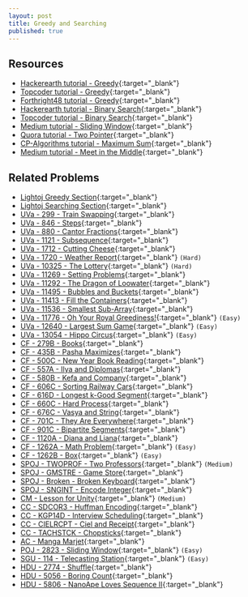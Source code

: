 ```yaml
---
layout: post
title: Greedy and Searching
published: true
---
```


## Resources

- [Hackerearth tutorial - Greedy](https://www.hackerearth.com/practice/algorithms/greedy/basics-of-greedy-algorithms/tutorial/){:target="\_blank"}
- [Topcoder tutorial - Greedy](https://www.topcoder.com/community/competitive-programming/tutorials/greedy-is-good/){:target="\_blank"}
- [Forthright48 tutorial - Greedy](https://forthright48-web.herokuapp.com/cpps/notes/intervalScheduling.md){:target="\_blank"}
- [Hackerearth tutorial - Binary Search](https://www.hackerearth.com/practice/algorithms/searching/binary-search/tutorial/){:target="\_blank"}
- [Topcoder tutorial - Binary Search](https://www.topcoder.com/community/competitive-programming/tutorials/binary-search){:target="\_blank"}
- [Medium tutorial - Sliding Window](https://medium.com/@zengruiwang/sliding-window-technique-360d840d5740){:target="\_blank"}
- [Quora tutorial - Two Pointer](https://www.quora.com/q/techparoksha/The-Two-Pointer-Algorithm){:target="\_blank"}
- [CP-Algorithms tutorial - Maximum Sum](https://cp-algorithms.com/others/maximum_average_segment.html){:target="\_blank"}
- [Medium tutorial - Meet in the Middle](https://medium.com/@sherlock_ed/programming-meet-in-the-middle-technique-5025dbc1c6b6){:target="\_blank"}

## Related Problems

- [Lightoj Greedy Section](http://lightoj.com/volume_problemcategory.php?category=Greedy){:target="\_blank"}
- [Lightoj Searching Section](http://lightoj.com/volume_problemcategory.php?main_category=Advanced%20Search%20Techniques){:target="\_blank"}
- [UVa - 299 - Train Swapping](https://onlinejudge.org/external/2/299.pdf){:target="\_blank"}
- [UVa - 846 - Steps](https://onlinejudge.org/external/8/846.pdf){:target="\_blank"}
- [UVa - 880 - Cantor Fractions](https://onlinejudge.org/external/8/880.pdf){:target="\_blank"}
- [UVa - 1121 - Subsequence](https://onlinejudge.org/external/11/1121.pdf){:target="\_blank"}
- [UVa - 1712 - Cutting Cheese](https://onlinejudge.org/external/17/1712.pdf){:target="\_blank"}
- [UVa - 1720 - Weather Report](https://onlinejudge.org/external/17/1720.pdf){:target="\_blank"} `(Hard)`
- [UVa - 10325 - The Lottery](https://onlinejudge.org/external/103/10325.pdf){:target="\_blank"} `(Hard)`
- [UVa - 11269 - Setting Problems](https://onlinejudge.org/external/112/11269.pdf){:target="\_blank"}
- [UVa - 11292 - The Dragon of Loowater](https://onlinejudge.org/external/112/11292.pdf){:target="\_blank"}
- [UVa - 11495 - Bubbles and Buckets](https://onlinejudge.org/external/114/11495.pdf){:target="\_blank"}
- [UVa - 11413 - Fill the Containers](https://onlinejudge.org/external/114/11413.pdf){:target="\_blank"}
- [UVa - 11536 - Smallest Sub-Array](https://vjudge.net/problem/UVA-11536/origin){:target="\_blank"}
- [UVa - 11776 - Oh Your Royal Greediness!](https://onlinejudge.org/external/117/11776.pdf){:target="\_blank"} `(Easy)`
- [UVa - 12640 - Largest Sum Game](https://onlinejudge.org/external/126/12640.pdff){:target="\_blank"} `(Easy)`
- [UVa - 13054 - Hippo Circus](https://onlinejudge.org/external/130/13054.pdf){:target="\_blank"} `(Easy)`
- [CF - 279B - Books](https://codeforces.com/problemset/problem/279/B){:target="\_blank"}
- [CF - 435B - Pasha Maximizes](https://codeforces.com/problemset/problem/435/B){:target="\_blank"}
- [CF - 500C - New Year Book Reading](https://codeforces.com/problemset/problem/500/C){:target="\_blank"}
- [CF - 557A - Ilya and Diplomas](https://codeforces.com/problemset/problem/557/A){:target="\_blank"}
- [CF - 580B - Kefa and Company](https://codeforces.com/problemset/problem/580/B){:target="\_blank"}
- [CF - 606C - Sorting Railway Cars](https://codeforces.com/contest/606/problem/C){:target="\_blank"}
- [CF - 616D - Longest k-Good Segment](https://codeforces.com/problemset/problem/616/D){:target="\_blank"}
- [CF - 660C - Hard Process](https://codeforces.com/problemset/problem/660/C){:target="\_blank"}
- [CF - 676C - Vasya and String](https://codeforces.com/problemset/problem/676/C){:target="\_blank"}
- [CF - 701C - They Are Everywhere](https://codeforces.com/problemset/problem/701/C){:target="\_blank"}
- [CF - 901C - Bipartite Segments](https://codeforces.com/problemset/problem/901/C){:target="\_blank"}
- [CF - 1120A - Diana and Liana](https://codeforces.com/problemset/problem/1120/A){:target="\_blank"}
- [CF - 1262A - Math Problem](https://codeforces.com/problemset/problem/1262/A){:target="\_blank"} `(Easy)`
- [CF - 1262B - Box](https://codeforces.com/problemset/problem/1262/B){:target="\_blank"} `(Easy)`
- [SPOJ - TWOPROF - Two Professors](https://www.spoj.com/problems/TWOPROF/){:target="\_blank"} `(Medium)`
- [SPOJ - GMSTRE - Game Store](https://www.spoj.com/problems/GMSTRE/en/){:target="\_blank"}
- [SPOJ - Broken - Broken Keyboard](https://www.spoj.com/problems/BROKEN/en//){:target="\_blank"}
- [SPOJ - SNGINT - Encode Integer](https://www.spoj.com/problems/SNGINT/en/){:target="\_blank"}
- [CM - Lesson for Unity](https://algo.codemarshal.org/contests/subiupc-2015/problems/B){:target="\_blank"} `(Medium)`
- [CC - SDCOR3 - Huffman Encoding](https://www.codechef.com/problems/SDCOR3){:target="\_blank"}
- [CC - KGP14D - Interview Scheduling](https://www.codechef.com/problems/KGP14D){:target="\_blank"}
- [CC - CIELRCPT - Ciel and Receipt](https://www.codechef.com/problems/CIELRCPT){:target="\_blank"}
- [CC - TACHSTCK - Chopsticks](https://www.codechef.com/problems/TACHSTCK){:target="\_blank"}
- [AC - Manga Marjet](https://atcoder.jp/contests/hitachi2020/tasks/hitachi2020_d){:target="\_blank"}
- [POJ - 2823 - Sliding Window](http://poj.org/problem?id=2823){:target="\_blank"} `(Easy)`
- [SGU - 114 - Telecasting Station](https://vjudge.net/problem/SGU-114){:target="\_blank"} `(Easy)`
- [HDU - 2774 - Shuffle](http://acm.hdu.edu.cn/showproblem.php?pid=2774){:target="\_blank"}
- [HDU - 5056 - Boring Count](http://acm.hdu.edu.cn/showproblem.php?pid=5056){:target="\_blank"}
- [HDU - 5806 - NanoApe Loves Sequence Ⅱ](http://acm.hdu.edu.cn/showproblem.php?pid=5806){:target="\_blank"}
